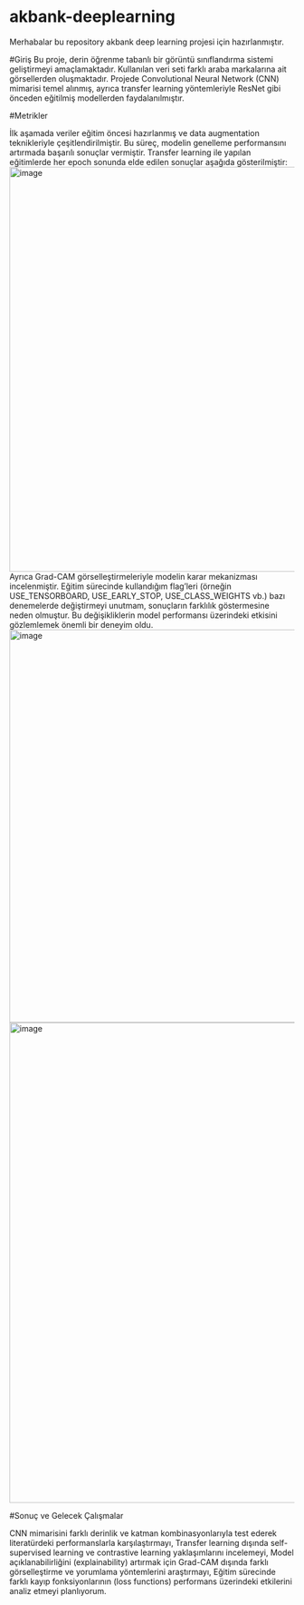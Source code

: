 # akbank-deeplearning
Merhabalar bu repository akbank deep learning projesi için hazırlanmıştır.

#Giriş
Bu proje, derin öğrenme tabanlı bir görüntü sınıflandırma sistemi geliştirmeyi amaçlamaktadır. Kullanılan veri seti farklı araba markalarına ait görsellerden oluşmaktadır. Projede Convolutional Neural Network (CNN) mimarisi temel alınmış, ayrıca transfer learning yöntemleriyle ResNet gibi önceden eğitilmiş modellerden faydalanılmıştır.

#Metrikler

İlk aşamada veriler eğitim öncesi hazırlanmış ve data augmentation teknikleriyle çeşitlendirilmiştir. Bu süreç, modelin genelleme performansını artırmada başarılı sonuçlar vermiştir.
Transfer learning ile yapılan eğitimlerde her epoch sonunda elde edilen sonuçlar aşağıda gösterilmiştir:
<img width="1222" height="714" alt="image" src="https://github.com/user-attachments/assets/4f8494c0-cce3-4657-90f1-2f0e4c0ff94c" />
Ayrıca Grad-CAM görselleştirmeleriyle modelin karar mekanizması incelenmiştir. Eğitim sürecinde kullandığım flag’leri (örneğin USE_TENSORBOARD, USE_EARLY_STOP, USE_CLASS_WEIGHTS vb.) bazı denemelerde değiştirmeyi unutmam, sonuçların farklılık göstermesine neden olmuştur. Bu değişikliklerin model performansı üzerindeki etkisini gözlemlemek önemli bir deneyim oldu.
<img width="634" height="693" alt="image" src="https://github.com/user-attachments/assets/36d9882f-64aa-49cd-b496-55143e4c3504" />
<img width="1349" height="847" alt="image" src="https://github.com/user-attachments/assets/c1b81dfb-201d-4c8c-97cd-487e0e4e84c0" />


#Sonuç ve Gelecek Çalışmalar

CNN mimarisini farklı derinlik ve katman kombinasyonlarıyla test ederek literatürdeki performanslarla karşılaştırmayı,
Transfer learning dışında self-supervised learning ve contrastive learning yaklaşımlarını incelemeyi,
Model açıklanabilirliğini (explainability) artırmak için Grad-CAM dışında farklı görselleştirme ve yorumlama yöntemlerini araştırmayı,
Eğitim sürecinde farklı kayıp fonksiyonlarının (loss functions) performans üzerindeki etkilerini analiz etmeyi planlıyorum.
